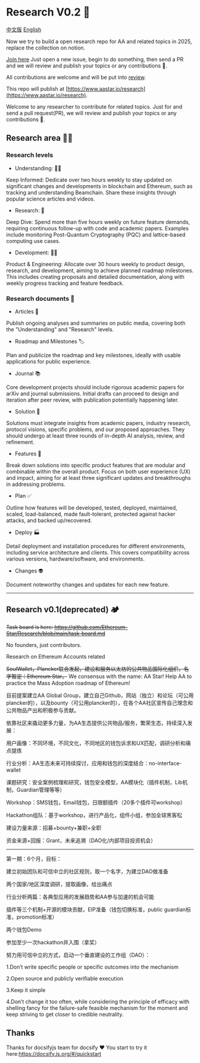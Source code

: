 # Research V0.2 :rocket:

[中文版](README_CN.md) [English](README.md)

Now we try to build a open research repo for AA and related topics in 2025,
replace the collection on notion.

[Join here](https://github.com/AAStarCommunity/research/issues) Just open a new
issue, begin to do something, then send a PR and we will review and publish your
topics or any contributions :carrot:.

All contributions are welcome and will be put into
[review](https://github.com/AAStarCommunity/research/review).

This repo will publish at
[https://www.aastar.io/research](https://www.aastar.io/research).

Welcome to any researcher to contribute for related topics. Just for and send a
pull request(PR), we will review and publish your topics or any contributions
🥕.

## Research area :scientist:

### Research levels

- Understanding: 🧑‍🎓

Keep Informed: Dedicate over two hours weekly to stay updated on significant
changes and developments in blockchain and Ethereum, such as tracking and
understanding Beamchain. Share these insights through popular science articles
and videos.

- Research: 🤿

Deep Dive: Spend more than five hours weekly on future feature demands,
requiring continuous follow-up with code and academic papers. Examples include
monitoring Post-Quantum Cryptography (PQC) and lattice-based computing use
cases.

- Development: 👷‍♂️

Product & Engineering: Allocate over 30 hours weekly to product design,
research, and development, aiming to achieve planned roadmap milestones. This
includes creating proposals and detailed documentation, along with weekly
progress tracking and feature feedback.

### Research documents 📂

- Articles 🎯

Publish ongoing analyses and summaries on public media, covering both the
"Understanding" and "Research" levels.

- Roadmap and Milestones 🏷️

Plan and publicize the roadmap and key milestones, ideally with usable
applications for public experience.

- Journal 📚

Core development projects should include rigorous academic papers for arXiv and
journal submissions. Initial drafts can proceed to design and iteration after
peer review, with publication potentially happening later.

- Solution 💯

Solutions must integrate insights from academic papers, industry research,
protocol visions, specific problems, and our proposed approaches. They should
undergo at least three rounds of in-depth AI analysis, review, and refinement.

- Features 🎁

Break down solutions into specific product features that are modular and
combinable within the overall product. Focus on both user experience (UX) and
impact, aiming for at least three significant updates and breakthroughs in
addressing problems.

- Plan ✅

Outline how features will be developed, tested, deployed, maintained, scaled,
load-balanced, made fault-tolerant, protected against hacker attacks, and backed
up/recovered.

- Deploy 🏭

Detail deployment and installation procedures for different environments,
including service architecture and clients. This covers compatibility across
various versions, hardware/software, and environments.

- Changes 👽

Document noteworthy changes and updates for each new feature.

---

## Research v0.1(deprecated) :camping:

~~Task board is here:
https://github.com/Ethereum-Star/Research/blob/main/task-board.md~~

No founders, just contributors.

Research on Ethereum Accounts related

~~SoulWallet，Plancker联合发起，建设和服务以太坊的公共物品国际化组织，名字暂定：Ethereum
Star。~~ We consensus with the name: AA Star! Help AA to practice the Mass
Adoption roadmap of Ethereum!

目前提案建立AA Global
Group，建立自己Github，网站（独立）和论坛（可公用plancker的），以及bounty（可公用plancker的），在各个AA社区宣传自己理念和公共物品产出和积极参与贡献。

依靠社区来撬动更多力量，为AA生态提供公共物品/服务，繁荣生态，持续深入发展：

用户画像：不同环境，不同文化，不同地区的钱包诉求和UX匹配，调研分析和痛点提炼

行业分析：AA生态未来可持续探讨，应用和钱包的深度结合：no-interface-wallet

课题研究：安全案例梳理和研究，钱包安全模型，AA模块化（插件机制，Lib机制，Guardian管理等等）

Workshop：SMS钱包，Email钱包，日限额插件（20多个插件可workshop）

Hackathon组队：基于workshop，进行产品化，组件小组，参加全球黑客松

建设力量来源：招募+bounty+兼职+全职

资金来源+回报：Grant，未来追溯（DAO化/内部项目投资机会）

---

第一期：6个月，目标：

建立初始团队和可信中立的社区规则，取一个名字，为建立DAO做准备

两个国家/地区深度调研，提取画像，给出痛点

行业分析两篇：各典型应用的发展趋势和AA参与加速的机会可能

插件等三个机制+开源的模块贡献，EIP准备（钱包切换标准，public
guardian标准，promotion标准）

两个钱包Demo

参加至少一次hackathon并入围（拿奖）

努力用可信中立的方式，启动一个垂直建设的工作组（DAO）：

1.Don’t write specific people or specific outcomes into the mechanism

2.Open source and publicly verifiable execution

3.Keep it simple

4.Don’t change it too often, while considering the principle of efficacy with
shelling fancy for the failure-safe feasible mechanism for the moment and keep
striving to get closer to credible neutrality.

## Thanks

Thanks for docsifyjs team for docsify :heart: You start to try it
here:https://docsify.js.org/#/quickstart
